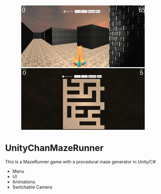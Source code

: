 <p align="center">
  <img width="400" height="200" src="1.png">
  <img width="400" height="200" src="2.png">
</p>

# UnityChanMazeRunner
This is a MazeRunner game with a procedural maze generator in Unity/C#

- Menu
- UI
- Animations
- Switchable Camera
